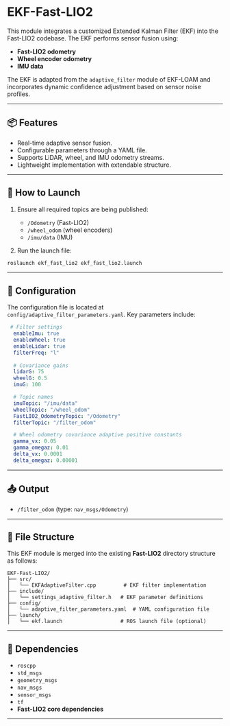 
# EKF-Fast-LIO2

This module integrates a customized Extended Kalman Filter (EKF) into the Fast-LIO2 codebase. The EKF performs sensor fusion using:

- **Fast-LIO2 odometry**
- **Wheel encoder odometry**
- **IMU data** 

The EKF is adapted from the `adaptive_filter` module of EKF-LOAM and incorporates dynamic confidence adjustment based on sensor noise profiles.

---

## 📦 Features

- Real-time adaptive sensor fusion.
- Configurable parameters through a YAML file.
- Supports LiDAR, wheel, and IMU odometry streams.
- Lightweight implementation with extendable structure.

---

## 🚀 How to Launch

1. Ensure all required topics are being published:
    - `/Odometry` (Fast-LIO2)
    - `/wheel_odom` (wheel encoders)
    - `/imu/data` (IMU)

2. Run the launch file:
```bash
roslaunch ekf_fast_lio2 ekf_fast_lio2.launch
```

---

## 🔧 Configuration

The configuration file is located at `config/adaptive_filter_parameters.yaml`. Key parameters include:

```yaml
 # Filter settings
  enableImu: true
  enableWheel: true
  enableLidar: true
  filterFreq: "l"
  
  # Covariance gains
  lidarG: 75
  wheelG: 0.5
  imuG: 100

  # Topic names
  imuTopic: "/imu/data"
  wheelTopic: "/wheel_odom"
  FastLIO2_OdometryTopic: "/Odometry"
  filterTopic: "/filter_odom"

  # Wheel odometry covariance adaptive positive constants
  gamma_vx: 0.05
  gamma_omegaz: 0.01
  delta_vx: 0.0001
  delta_omegaz: 0.00001
```

---

## 📤 Output

- `/filter_odom` (type: `nav_msgs/Odometry`)

---

## 📂 File Structure


This EKF module is merged into the existing **Fast-LIO2** directory structure as follows:

```
EKF-Fast-LIO2/
├── src/
│   └── EKFAdaptiveFilter.cpp         # EKF filter implementation
├── include/
│   └── settings_adaptive_filter.h   # EKF parameter definitions
├── config/
│   └── adaptive_filter_parameters.yaml  # YAML configuration file
├── launch/
│   └── ekf.launch                   # ROS launch file (optional)
```

---

## 🧩 Dependencies

- `roscpp`
- `std_msgs`
- `geometry_msgs`
- `nav_msgs`
- `sensor_msgs`
- `tf`
- **Fast-LIO2 core dependencies**

---
